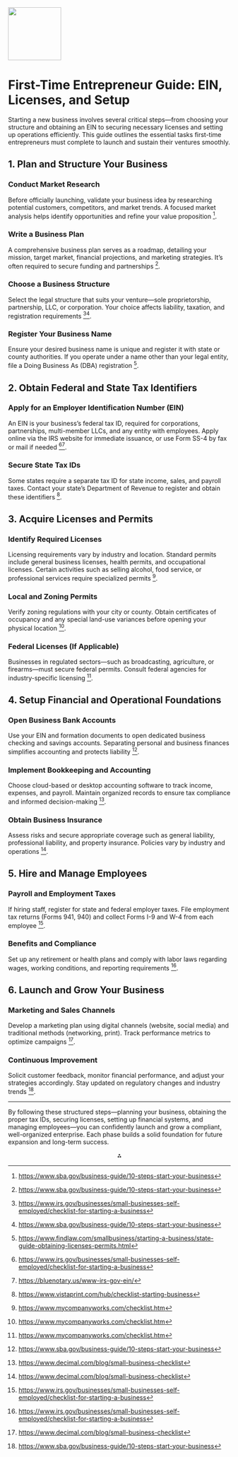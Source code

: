 <img src="https://r2cdn.perplexity.ai/pplx-full-logo-primary-dark%402x.png" class="logo" width="120"/>

# First-Time Entrepreneur Guide: EIN, Licenses, and Setup

Starting a new business involves several critical steps—from choosing your structure and obtaining an EIN to securing necessary licenses and setting up operations efficiently. This guide outlines the essential tasks first-time entrepreneurs must complete to launch and sustain their ventures smoothly.

## 1. Plan and Structure Your Business

### Conduct Market Research

Before officially launching, validate your business idea by researching potential customers, competitors, and market trends. A focused market analysis helps identify opportunities and refine your value proposition [^1].

### Write a Business Plan

A comprehensive business plan serves as a roadmap, detailing your mission, target market, financial projections, and marketing strategies. It’s often required to secure funding and partnerships [^1].

### Choose a Business Structure

Select the legal structure that suits your venture—sole proprietorship, partnership, LLC, or corporation. Your choice affects liability, taxation, and registration requirements [^2][^1].

### Register Your Business Name

Ensure your desired business name is unique and register it with state or county authorities. If you operate under a name other than your legal entity, file a Doing Business As (DBA) registration [^3].

## 2. Obtain Federal and State Tax Identifiers

### Apply for an Employer Identification Number (EIN)

An EIN is your business’s federal tax ID, required for corporations, partnerships, multi-member LLCs, and any entity with employees. Apply online via the IRS website for immediate issuance, or use Form SS-4 by fax or mail if needed [^2][^4].

### Secure State Tax IDs

Some states require a separate tax ID for state income, sales, and payroll taxes. Contact your state’s Department of Revenue to register and obtain these identifiers [^5].

## 3. Acquire Licenses and Permits

### Identify Required Licenses

Licensing requirements vary by industry and location. Standard permits include general business licenses, health permits, and occupational licenses. Certain activities such as selling alcohol, food service, or professional services require specialized permits [^6].

### Local and Zoning Permits

Verify zoning regulations with your city or county. Obtain certificates of occupancy and any special land-use variances before opening your physical location [^6].

### Federal Licenses (If Applicable)

Businesses in regulated sectors—such as broadcasting, agriculture, or firearms—must secure federal permits. Consult federal agencies for industry-specific licensing [^6].

## 4. Setup Financial and Operational Foundations

### Open Business Bank Accounts

Use your EIN and formation documents to open dedicated business checking and savings accounts. Separating personal and business finances simplifies accounting and protects liability [^1].

### Implement Bookkeeping and Accounting

Choose cloud-based or desktop accounting software to track income, expenses, and payroll. Maintain organized records to ensure tax compliance and informed decision-making [^7].

### Obtain Business Insurance

Assess risks and secure appropriate coverage such as general liability, professional liability, and property insurance. Policies vary by industry and operations [^7].

## 5. Hire and Manage Employees

### Payroll and Employment Taxes

If hiring staff, register for state and federal employer taxes. File employment tax returns (Forms 941, 940) and collect Forms I-9 and W-4 from each employee [^2].

### Benefits and Compliance

Set up any retirement or health plans and comply with labor laws regarding wages, working conditions, and reporting requirements [^2].

## 6. Launch and Grow Your Business

### Marketing and Sales Channels

Develop a marketing plan using digital channels (website, social media) and traditional methods (networking, print). Track performance metrics to optimize campaigns [^7].

### Continuous Improvement

Solicit customer feedback, monitor financial performance, and adjust your strategies accordingly. Stay updated on regulatory changes and industry trends [^1].

---

By following these structured steps—planning your business, obtaining the proper tax IDs, securing licenses, setting up financial systems, and managing employees—you can confidently launch and grow a compliant, well-organized enterprise. Each phase builds a solid foundation for future expansion and long-term success.

<div style="text-align: center">⁂</div>

[^1]: https://www.sba.gov/business-guide/10-steps-start-your-business

[^2]: https://www.irs.gov/businesses/small-businesses-self-employed/checklist-for-starting-a-business

[^3]: https://www.findlaw.com/smallbusiness/starting-a-business/state-guide-obtaining-licenses-permits.html

[^4]: https://bluenotary.us/www-irs-gov-ein/

[^5]: https://www.vistaprint.com/hub/checklist-starting-business

[^6]: https://www.mycompanyworks.com/checklist.htm

[^7]: https://www.decimal.com/blog/small-business-checklist

[^8]: https://www.clickfunnels.com/blog/planning-your-first-entrepreneurial-project/

[^9]: https://www.upcounsel.com/create-a-company

[^10]: https://www.azcommerce.com/small-business/small-business-checklist/


